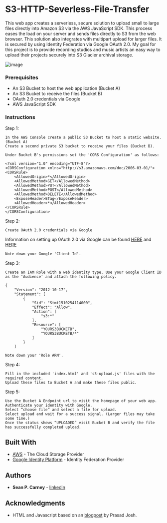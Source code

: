 # S3-HTTP-Severless-File-Transfer

This web app creates a serverless, secure solution to upload small to large files directly into Amazon S3 via the AWS JavaScript SDK. This process eases the load on your server and sends files directly to S3 from the web browser. This solution also integrates with multipart upload for larger files. It is secured by using Identity Federation via Google OAuth 2.0. My goal for this project is to provide recording studios and music artists an easy way to upload their projects securely into S3 Glacier archival storage.

![image](http://cubeupload.com/im/seanplaysmusic/FileUploaderSS.png)


### Prerequisites


* An S3 Bucket to host the web application (Bucket A)
* An S3 Bucket to receive the files (Bucket B)
* OAuth 2.0 credentials via Google
* AWS JavaScript SDK


### Instructions

Step 1:

```
In the AWS Console create a public S3 Bucket to host a static website. (Bucket A)
Create a second private S3 bucket to receive your files (Bucket B).

Under Bucket B's permissions set the 'CORS Configuration' as follows:
```

```
<?xml version="1.0" encoding="UTF-8"?>
<CORSConfiguration xmlns="http://s3.amazonaws.com/doc/2006-03-01/">
<CORSRule>
    <AllowedOrigin>*</AllowedOrigin>
    <AllowedMethod>GET</AllowedMethod>
    <AllowedMethod>PUT</AllowedMethod>
    <AllowedMethod>POST</AllowedMethod>
    <AllowedMethod>DELETE</AllowedMethod>
    <ExposeHeader>ETag</ExposeHeader>
    <AllowedHeader>*</AllowedHeader>
</CORSRule>
</CORSConfiguration>
```

Step 2:

```
Create OAuth 2.0 credentials via Google
```
Information on setting up 0Auth 2.0 via Google can be found  [HERE](https://docs.aws.amazon.com/sdk-for-javascript/v2/developer-guide/loading-browser-credentials-federated-id.html) and [HERE](https://blog.codecentric.de/en/2018/04/accessing-aws-resources-with-google-sign-in/)
```
Note down your Google 'Client Id'.
```

Step 3:

```
Create an IAM Role with a web identity type. Use your Google Client ID as the ‘Audience’ and attach the following policy.
```

```
{
    "Version": "2012-10-17",
    "Statement": [
        {
            "Sid": "Stmt1510254114000",
            "Effect": "Allow",
            "Action": [
                "s3:*"
            ],
            "Resource": [
                "YOURS3BUCKETB",
                "YOURS3BUCKETB/*"
            ]
        }
    ]
```

```
Note down your 'Role ARN'.
```

Step 4:
```
Fill in the included 'index.html' and 's3-upload.js' files with the required content.
Upload these files to Bucket A and make these files public.
```

Step 5:

```
Use the Bucket A Endpoint url to visit the homepage of your web app.
Authenticate your identity with Google.
Select “choose file” and select a file for upload.
Select upload and wait for a success signal. (Larger files may take some time.)
Once the status shows “UPLOADED” visit Bucket B and verify the file has successfully completed upload.
```

## Built With

* [AWS](https://aws.amazon.com/) - The Cloud Storage Provider
* [Google Identity Platform](https://developers.google.com/identity/) - Identity Federation Provider

## Authors

* **Sean P. Carney** -  [linkedin](https://www.linkedin.com/in/seanpatrickcarney/)

## Acknowledgments

* HTML and Javascript based on an [blogpost](https://medium.com/faun/summary-667d0fdbcdae)  by Prasad Josh.
